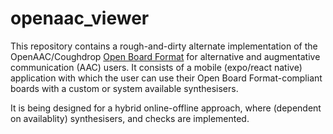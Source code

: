 # openaac_viewer

This repository contains a rough-and-dirty alternate implementation of the OpenAAC/Coughdrop [Open Board Format]() for alternative and augmentative communication (AAC) users. It consists of a mobile (expo/react native) application with which the user can use their Open Board Format-compliant boards with a custom or system available synthesisers. 

It is being designed for a hybrid online-offline approach, where (dependent on availablity) synthesisers, and checks are implemented. 


